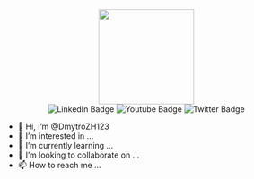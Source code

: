 <div id="header" align="center">
  <img src="https://media.giphy.com/media/M9gbBd9nbDrOTu1Mqx/giphy.gif" width="170"/>
  
  <div id="badges">
  <img src="https://img.shields.io/badge/LinkedIn-blue?style=for-the-badge&logo=linkedin&logoColor=white" alt="LinkedIn Badge"/>
  <img src="https://img.shields.io/badge/YouTube-red?style=for-the-badge&logo=youtube&logoColor=white" alt="Youtube Badge"/>
  <img src="https://img.shields.io/badge/Twitter-blue?style=for-the-badge&logo=twitter&logoColor=white" alt="Twitter Badge"/>
</div>
</div>

- 👋 Hi, I’m @DmytroZH123
- 👀 I’m interested in ...
- 🌱 I’m currently learning ...
- 💞️ I’m looking to collaborate on ...
- 📫 How to reach me ...






<!---
DmytroZH123/DmytroZH123 is a ✨ special ✨ repository because its `README.md` (this file) appears on your GitHub profile.
You can click the Preview link to take a look at your changes.

<img src="https://www.edureka.co/blog/wp-content/uploads/2018/08/Insurance-Leadspace-Aniamted.gif" width="300"/>

<img src="https://media.giphy.com/media/hvRJCLFzcasrR4ia7z/giphy.gif" width="30px"/>

<img src="https://www.aalpha.net/wp-content/uploads/2019/10/data-science-giphy.gif" width="280" align="right"/>

--->
